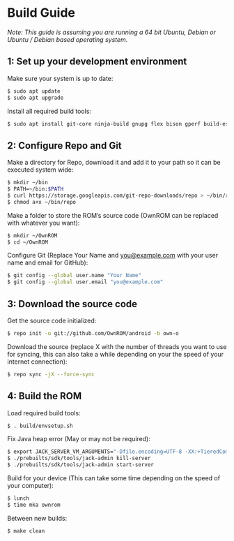 # Build Guide

*Note: This guide is assuming you are running a 64 bit Ubuntu, Debian or Ubuntu / Debian based operating system.*

## 1: Set up your development environment

Make sure your system is up to date:

```bash
$ sudo apt update
$ sudo apt upgrade
```

Install all required build tools:

```bash
$ sudo apt install git-core ninja-build gnupg flex bison gperf build-essential zip curl zlib1g-dev gcc-multilib g++-multilib libc6-dev-i386 lib32ncurses5-dev x11proto-core-dev libx11-dev lib32z-dev ccache libgl1-mesa-dev libxml2-utils xsltproc unzip gnupg gperf libesd0-dev liblz4-tool libncurses5-dev libsdl1.2-dev libwxgtk2.8-dev libxml2 lzop maven pngcrush schedtool lib32ncurses5-dev lib32readline-gplv2-dev lib32z1-dev squashfs-tools openjdk-8-jre openjdk-8-jdk
```

## 2: Configure Repo and Git

Make a directory for Repo, download it and add it to your path so it can be executed system wide:

```bash
$ mkdir ~/bin
$ PATH=~/bin:$PATH
$ curl https://storage.googleapis.com/git-repo-downloads/repo > ~/bin/repo
$ chmod a+x ~/bin/repo
```

Make a folder to store the ROM’s source code (OwnROM can be replaced with whatever you want):

```bash
$ mkdir ~/OwnROM
$ cd ~/OwnROM
```

Configure Git (Replace Your Name and you@example.com with your user name and email for GitHub):

```bash
$ git config --global user.name "Your Name"
$ git config --global user.email "you@example.com"
```

## 3: Download the source code

Get the source code initialized:

```bash
$ repo init -u git://github.com/OwnROM/android -b own-o
```

Download the source (replace X with the number of threads you want to use for syncing, this can also take a while depending on your the speed of your internet connection):

```bash
$ repo sync -jX --force-sync
```

## 4: Build the ROM

Load required build tools:

```bash
$ . build/envsetup.sh
```

Fix Java heap error (May or may not be required):

```bash
$ export JACK_SERVER_VM_ARGUMENTS="-Dfile.encoding=UTF-8 -XX:+TieredCompilation -Xmx4g"
$ ./prebuilts/sdk/tools/jack-admin kill-server
$ ./prebuilts/sdk/tools/jack-admin start-server
```

Build for your device (This can take some time depending on the speed of your computer):

```bash
$ lunch
$ time mka ownrom
```

Between new builds:

```bash
$ make clean
```